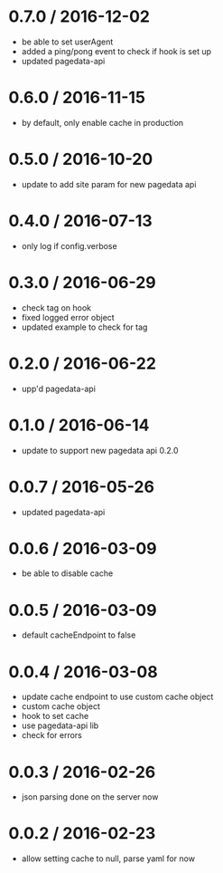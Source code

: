 
0.7.0 / 2016-12-02
==================

  * be able to set userAgent
  * added a ping/pong event to check if hook is set up
  * updated pagedata-api

0.6.0 / 2016-11-15
==================

  * by default, only enable cache in production

0.5.0 / 2016-10-20
==================

  * update to add site param for new pagedata api

0.4.0 / 2016-07-13
==================

  * only log if config.verbose

0.3.0 / 2016-06-29
==================

  * check tag on hook
  * fixed logged error object
  * updated example to check for tag

0.2.0 / 2016-06-22
==================

  * upp'd pagedata-api

0.1.0 / 2016-06-14
==================

  * update to support new pagedata api 0.2.0

0.0.7 / 2016-05-26
==================

  * updated pagedata-api

0.0.6 / 2016-03-09
==================

  * be able to disable cache

0.0.5 / 2016-03-09
==================

  * default cacheEndpoint to false

0.0.4 / 2016-03-08
==================

  * update cache endpoint to use custom cache object
  * custom cache object
  * hook to set cache
  * use pagedata-api lib
  * check for errors

0.0.3 / 2016-02-26
==================

  * json parsing done on the server now

0.0.2 / 2016-02-23
==================

  * allow setting cache to null, parse yaml for now

